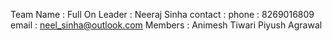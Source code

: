 Team Name : Full On
Leader : Neeraj Sinha 
contact :
 phone : 8269016809
 email : neel_sinha@outlook.com
Members : Animesh Tiwari 
          Piyush Agrawal
